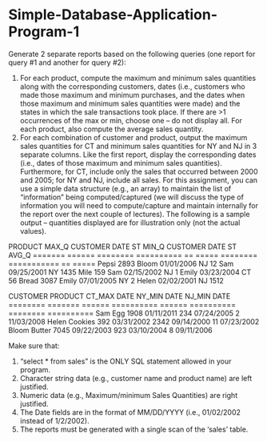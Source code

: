 # Simple-Database-Application-Program-1

Generate 2 separate reports based on the following queries (one report for query #1 and
another for query #2):
1. For each product, compute the maximum and minimum sales quantities along with the corresponding customers, dates (i.e., customers who made those maximum and minimum purchases, and the dates when those maximum and minimum sales quantities were made) and the states in which the sale transactions took place. If there are >1 occurrences of the max or min, choose one – do not display all.
For each product, also compute the average sales quantity.
2. For each combination of customer and product, output the maximum sales quantities for CT and minimum sales quantities for NY and NJ in 3 separate columns. Like the first report, display the corresponding dates (i.e., dates of those maximum and minimum sales quantities). Furthermore, for CT, include only the sales that occurred between 2000 and 2005; for NY and NJ, include all sales.
For this assignment, you can use a simple data structure (e.g., an array) to maintain the list of “information” being computed/captured (we will discuss the type of information you will need to compute/capture and maintain internally for the report over the next couple of lectures).
The following is a sample output – quantities displayed are for illustration only (not the actual values).

PRODUCT  MAX_Q    CUSTOMER   DATE         ST   MIN_Q   CUSTOMER   DATE          ST   AVG_Q
=======  ======   ========   ==========   ==   =====   ========   ===========   ==   =====
Pepsi    2893     Bloom      01/01/2006   NJ      12   Sam        09/25/2001    NY    1435
Mile     159      Sam        02/15/2002   NJ       1   Emily      03/23/2004    CT      56
Bread    3087     Emily      07/01/2005   NY       2   Helen      02/02/2001    NJ    1512
 
CUSTOMER  PRODUCT  CT_MAX   DATE         NY_MIN   DATE         NJ_MIN    DATE
========  =======  ======   ==========   ======   ==========   ========  ==========
Sam       Egg        1908   01/11/2011      234   07/24/2005          2  11/03/2008
Helen     Cookies     392   03/31/2002     2342   09/14/2000         11  07/23/2002
Bloom     Butter     7045   09/22/2003      923   03/10/2004          8  09/11/2006

Make sure that:
1. “select * from sales” is the ONLY SQL statement allowed in your program.
2. Character string data (e.g., customer name and product name) are left justified.
3. Numeric data (e.g., Maximum/minimum Sales Quantities) are right justified.
4. The Date fields are in the format of MM/DD/YYYY (i.e., 01/02/2002 instead of 1/2/2002).
5. The reports must be generated with a single scan of the ‘sales’ table.

